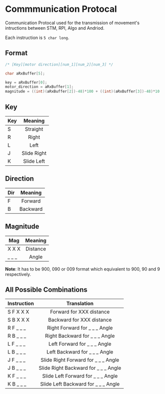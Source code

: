 # Commmunication Protocal

Communication Protocal used for the transmission of movement's intructions between STM, RPI, Algo and Andriod.

Each instruction is `5 char long`.

## Format

```c
/* [Key][motor direction][num_1][num_2][num_3] */

char aRxBuffer[5];

key = aRxBuffer[0];
motor_direction = aRxBuffer[1];
magnitude = ((int)(aRxBuffer[2])-48)*100 + ((int)(aRxBuffer[3])-48)*10 + ((int)(aRxBuffer[4])-48);

```

## Key

| Key |   Meaning   |
| --- | :---------: |
| S   |  Straight   |
| R   |    Right    |
| L   |    Left     |
| J   | Slide Right |
| K   | Slide Left  |

## Direction

| Dir | Meaning  |
| --- | :------: |
| F   | Forward  |
| B   | Backward |

## Magnitude

| Mag      | Meaning  |
| -------- | :------: |
| X X X    | Distance |
| \_ \_ \_ |  Angle   |

**Note**: It has to be 900, 090 or 009 format which equivalent to 900, 90 and 9 respectively.

## All Possible Combinations

| Instruction  |               Translation               |
| ------------ | :-------------------------------------: |
| S F X X X    |        Forward for XXX distance         |
| S B X X X    |        Backward for XXX distance        |
| R F \_ \_ \_ |    Right Forward for \_ \_ \_ Angle     |
| R B \_ \_ \_ |    Right Backward for \_ \_ \_ Angle    |
| L F \_ \_ \_ |     Left Forward for \_ \_ \_ Angle     |
| L B \_ \_ \_ |    Left Backward for \_ \_ \_ Angle     |
| J F \_ \_ \_ | Slide Right Forward for \_ \_ \_ Angle  |
| J B \_ \_ \_ | Slide Right Backward for \_ \_ \_ Angle |
| K F \_ \_ \_ |  Slide Left Forward for \_ \_ \_ Angle  |
| K B \_ \_ \_ | Slide Left Backward for \_ \_ \_ Angle  |
